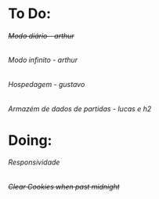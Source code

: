 # To Do:

###### ~~Modo diário - arthur~~

###### Modo infinito - arthur

###### Hospedagem - gustavo

###### Armazém de dados de partidas - lucas e h2

# Doing:

###### Responsividade

###### ~~Clear Cookies when past midnight~~
